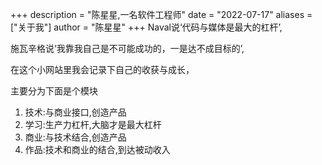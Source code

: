 +++
description = "陈星星,一名软件工程师"
date = "2022-07-17"
aliases = ["关于我"]
author = "陈星星"
+++
Naval说‘代码与媒体是最大的杠杆’,

施瓦辛格说‘我靠我自己是不可能成功的，一是达不成目标的’,

在这个小网站里我会记录下自己的收获与成长，

主要分为下面是个模块

1. 技术:与商业接口,创造产品
2. 学习:生产力杠杆,大脑才是最大杠杆
3. 商业:与技术结合,创造产品
4. 作品:技术和商业的结合,到达被动收入

